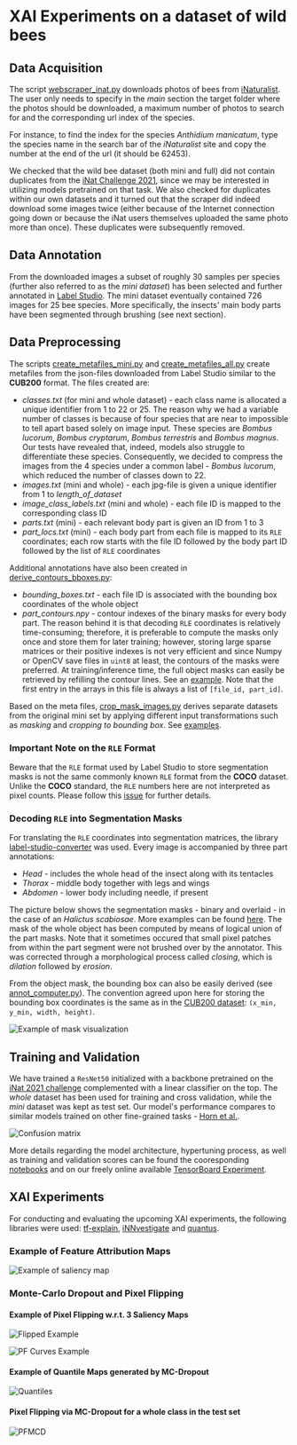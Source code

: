 # XAI Experiments on a dataset of wild bees

## Data Acquisition

The script [webscraper_inat.py](scripts/webscraper_inat.py) downloads 
photos of bees from [iNaturalist](https://www.inaturalist.org/observations). 
The user only needs to specify in the *main* section the target folder where 
the photos should be downloaded, a maximum number of photos to search for 
and the corresponding url index of the species. 

For instance, to find the index for the species *Anthidium manicatum*, 
type the species name in the search bar of the *iNaturalist* site and 
copy the number at the end of the url (it should be 62453).

We checked that the wild bee dataset (both mini and full) did not contain 
duplicates from the [iNat Challenge 2021](https://www.kaggle.com/c/inaturalist-2021), 
since we may be interested in utilizing models pretrained on that task. We 
also checked for duplicates within our own datasets and it turned out 
that the scraper did indeed download some images twice (either because 
of the Internet connection going down or because the iNat users themselves 
uploaded the same photo more than once). These duplicates were subsequently 
removed.

## Data Annotation

From the downloaded images a subset of roughly 30 samples per species 
(further also referred to as the *mini dataset*) has 
been selected and further annotated in [Label Studio](https://labelstud.io/). 
The mini dataset eventually contained 726 images for 25 bee species.
More specifically, the insects' main body parts have been segmented through 
brushing (see next section).

## Data Preprocessing

The scripts [create_metafiles_mini.py](scripts/create_metafiles_mini.py) and 
[create_metafiles_all.py](scripts/create_metafiles_all.py) create 
metafiles from the json-files downloaded from Label Studio similar to the 
**CUB200** format. The files created are:

- *classes.txt* (for mini and whole dataset) - each class name is allocated a unique identifier from 1 to 22 or 25. 
The reason why we had a variable number of classes is because of four species that are 
near to impossible to tell apart based solely on image input. These species are 
*Bombus lucorum*, *Bombus cryptarum*, *Bombus terrestris* and *Bombus magnus*. Our tests 
have revealed that, indeed, models also struggle to differentiate these species. 
Consequently, we decided to compress the images from the 4 species under a common label - 
*Bombus lucorum*, which reduced the number of classes down to 22.
- *images.txt* (mini and whole) - each jpg-file is given a unique identifier from 1 to *length_of_dataset*
- *image_class_labels.txt* (mini and whole) - each file ID is mapped to the corresponding class ID
- *parts.txt* (mini) - each relevant body part is given an ID from 1 to 3
- *part_locs.txt* (mini) - each body part from each file is mapped to its `RLE` coordinates; 
each row starts with the file ID followed by the body part ID followed by the list of 
`RLE` coordinates

Additional annotations have also been created in [derive_contours_bboxes.py](scripts/derive_contours_bboxes.py):

- *bounding_boxes.txt* - each file ID is associated with the bounding box coordinates of the whole object
- *part_contours.npy* - contour indexes of the binary masks for every body part. The reason behind it is that 
decoding `RLE` coordinates is relatively time-consuming; therefore, it is preferable to compute the masks only once and store 
them for later training; however, storing large sparse matrices or their positive indexes is not very efficient and since 
Numpy or OpenCV save files in `uint8` at least, the contours of the masks were preferred. At training/inference time, 
the full object masks can easily be retrieved by refilling the contour lines. See an [example](figures/masks_bboxes/Edges_Andrena_fulva_41623103_1.png).
Note that the first entry in the arrays in this file is always a list of `[file_id, part_id]`.

Based on the meta files, [crop_mask_images.py](scripts/create_metafiles_mini.py) derives separate datasets from the original mini set 
by applying different input transformations such as *masking* and *cropping to bounding box*. See [examples](figures/input_transforms).

### Important Note on the `RLE` Format

Beware that the `RLE` format used by Label Studio to store segmentation masks is not 
the same commonly known `RLE` format from the **COCO** dataset. Unlike the **COCO** standard, the `RLE` numbers here are 
not interpreted as pixel counts. Please follow this [issue](https://github.com/heartexlabs/label-studio-converter/issues/95) 
for further details.

### Decoding `RLE` into Segmentation Masks

For translating the `RLE` coordinates into segmentation matrices, the library 
[label-studio-converter](https://github.com/heartexlabs/label-studio-converter) 
was used. Every image is accompanied by three part annotations:

- *Head* - includes the whole head of the insect along with its tentacles
- *Thorax* - middle body together with legs and wings
- *Abdomen* - lower body including needle, if present

The picture below shows the segmentation masks - binary and overlaid - 
in the case of an *Halictus scabiosae*. More examples can be found [here](figures/masks_bboxes). 
The mask of the whole object has been 
computed by means of logical union of the part masks. Note that it sometimes
occured that small pixel patches from within the part segment were not 
brushed over by the annotator. This was corrected through a morphological 
process called *closing*, which is *dilation* followed by *erosion*.

From the object mask, the bounding box can also be easily derived 
(see [annot_computer.py](beexplainable/utils/annot_computers.py)). The 
convention agreed upon here for storing the bounding box coordinates is 
the same as in the [CUB200 dataset](figures/Black_Footed_Albatross_0002_55_bbox.jpg): 
`(x_min, y_min, width, height)`.

![Example of mask visualization](figures/masks_bboxes/MasksBBox_Halictus_scabiosae_29962716_1.png)

## Training and Validation

We have trained a `ResNet50` initialized with a backbone pretrained on the 
[iNat 2021 challenge](https://www.kaggle.com/c/inaturalist-2021) complemented with a linear classifier on the top. 
The *whole* dataset has been used for training and cross validation, while the *mini* dataset 
was kept as test set. Our model's performance compares to similar models trained on other fine-grained tasks - 
[Horn et al.](http://arxiv.org/abs/2103.16483). 

![Confusion matrix](figures/conf_mat/ResNet50_iNat_raw.png)

More details regarding the model 
architecture, hypertuning process, as well as training and validation scores can 
be found the cooresponding [notebooks](notebooks) and on our freely online available 
[TensorBoard Experiment](https://tensorboard.dev/experiment/VwaTD5OBSwuxpgK2JH4wCA/#).

## XAI Experiments

For conducting and evaluating the upcoming XAI experiments, the following libraries 
were used: [tf-explain](https://github.com/sicara/tf-explain), [iNNvestigate](https://github.com/albermax/innvestigate) 
and [quantus](https://github.com/understandable-machine-intelligence-lab/Quantus).

### Example of Feature Attribution Maps

![Example of saliency map](figures/saliency/ResNet50_iNat_raw_Xylocopa_violacea_sal.jpg)

### Monte-Carlo Dropout and Pixel Flipping

#### Example of Pixel Flipping w.r.t. 3 Saliency Maps

![Flipped Example](figures/pf_mcd_examples/Bombus_pascuorum_flipped.png)

![PF Curves Example](figures/pf_mcd_examples/Bombus_pascuorum_pfcurves.png)

#### Example of Quantile Maps generated by MC-Dropout

![Quantiles](figures/pf_mcd_examples/Bombus_pascuorum_qmaps.png)

#### Pixel Flipping via MC-Dropout for a whole class in the test set

![PFMCD](figures/pf_mcd_testset/Bombus_lapidarius_pfmcd_curves.png)